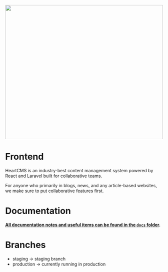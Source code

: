 <div>
<a href="https://github.com/russelshane/heart">
  <p align="center">
   <img style="height: 430px; width: 100%; object-fit: cover;" src="https://ik.imagekit.io/drs/heartcms/heartcms-static-logo-full_KOpBj8TKs.svg?updatedAt=1702222154346" />
  </p>
</a>
</div>

# Frontend

HeartCMS is an industry-best content management system powered by React and Laravel built for collaborative teams.

For anyone who primarily in blogs, news, and any article-based websites, we make sure to put collaborative features first.

# Documentation

**[All documentation notes and useful items can be found in the `docs` folder](docs).**

# Branches

- staging -> staging branch
- production -> currently running in production
